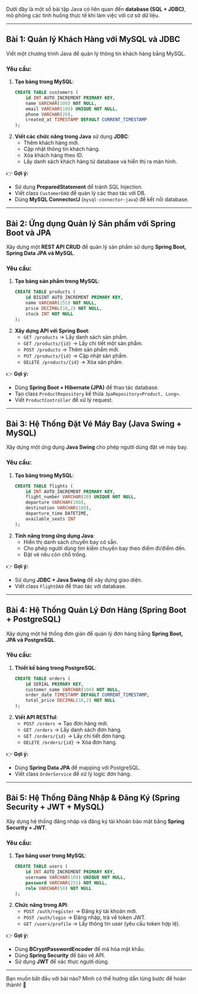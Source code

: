 Dưới đây là một số bài tập Java có liên quan đến **database (SQL + JDBC)**, mô phỏng các tình huống thực tế khi làm việc với cơ sở dữ liệu.  

---

## **Bài 1: Quản lý Khách Hàng với MySQL và JDBC**  
Viết một chương trình Java để quản lý thông tin khách hàng bằng MySQL.  

### **Yêu cầu:**  
1. **Tạo bảng trong MySQL**:  
   ```sql
   CREATE TABLE customers (
       id INT AUTO_INCREMENT PRIMARY KEY,
       name VARCHAR(100) NOT NULL,
       email VARCHAR(100) UNIQUE NOT NULL,
       phone VARCHAR(20),
       created_at TIMESTAMP DEFAULT CURRENT_TIMESTAMP
   );
   ```
2. **Viết các chức năng trong Java** sử dụng **JDBC**:  
   - Thêm khách hàng mới.  
   - Cập nhật thông tin khách hàng.  
   - Xóa khách hàng theo ID.  
   - Lấy danh sách khách hàng từ database và hiển thị ra màn hình.  

👉 **Gợi ý:**  
- Sử dụng **PreparedStatement** để tránh SQL Injection.  
- Viết class `CustomerDAO` để quản lý các thao tác với DB.  
- Dùng **MySQL Connector/J** (`mysql-connector-java`) để kết nối database.  

---

## **Bài 2: Ứng dụng Quản lý Sản phẩm với Spring Boot và JPA**  
Xây dựng một **REST API CRUD** để quản lý sản phẩm sử dụng **Spring Boot, Spring Data JPA và MySQL**.  

### **Yêu cầu:**  
1. **Tạo bảng sản phẩm trong MySQL**:  
   ```sql
   CREATE TABLE products (
       id BIGINT AUTO_INCREMENT PRIMARY KEY,
       name VARCHAR(255) NOT NULL,
       price DECIMAL(10,2) NOT NULL,
       stock INT NOT NULL
   );
   ```
2. **Xây dựng API với Spring Boot**:  
   - `GET /products` → Lấy danh sách sản phẩm.  
   - `GET /products/{id}` → Lấy chi tiết một sản phẩm.  
   - `POST /products` → Thêm sản phẩm mới.  
   - `PUT /products/{id}` → Cập nhật sản phẩm.  
   - `DELETE /products/{id}` → Xóa sản phẩm.  

👉 **Gợi ý:**  
- Dùng **Spring Boot + Hibernate (JPA)** để thao tác database.  
- Tạo class `ProductRepository` kế thừa `JpaRepository<Product, Long>`.  
- Viết `ProductController` để xử lý request.  

---

## **Bài 3: Hệ Thống Đặt Vé Máy Bay (Java Swing + MySQL)**  
Xây dựng một ứng dụng **Java Swing** cho phép người dùng đặt vé máy bay.  

### **Yêu cầu:**  
1. **Tạo bảng trong MySQL**:  
   ```sql
   CREATE TABLE flights (
       id INT AUTO_INCREMENT PRIMARY KEY,
       flight_number VARCHAR(20) UNIQUE NOT NULL,
       departure VARCHAR(100),
       destination VARCHAR(100),
       departure_time DATETIME,
       available_seats INT
   );
   ```
2. **Tính năng trong ứng dụng Java**:  
   - Hiển thị danh sách chuyến bay có sẵn.  
   - Cho phép người dùng tìm kiếm chuyến bay theo điểm đi/điểm đến.  
   - Đặt vé nếu còn chỗ trống.  

👉 **Gợi ý:**  
- Sử dụng **JDBC + Java Swing** để xây dựng giao diện.  
- Viết class `FlightDAO` để thao tác với database.  

---

## **Bài 4: Hệ Thống Quản Lý Đơn Hàng (Spring Boot + PostgreSQL)**  
Xây dựng một hệ thống đơn giản để quản lý đơn hàng bằng **Spring Boot, JPA và PostgreSQL**.  

### **Yêu cầu:**  
1. **Thiết kế bảng trong PostgreSQL**:  
   ```sql
   CREATE TABLE orders (
       id SERIAL PRIMARY KEY,
       customer_name VARCHAR(100) NOT NULL,
       order_date TIMESTAMP DEFAULT CURRENT_TIMESTAMP,
       total_price DECIMAL(10,2) NOT NULL
   );
   ```
2. **Viết API RESTful**:  
   - `POST /orders` → Tạo đơn hàng mới.  
   - `GET /orders` → Lấy danh sách đơn hàng.  
   - `GET /orders/{id}` → Lấy chi tiết đơn hàng.  
   - `DELETE /orders/{id}` → Xóa đơn hàng.  

👉 **Gợi ý:**  
- Dùng **Spring Data JPA** để mapping với PostgreSQL.  
- Viết class `OrderService` để xử lý logic đơn hàng.  

---

## **Bài 5: Hệ Thống Đăng Nhập & Đăng Ký (Spring Security + JWT + MySQL)**  
Xây dựng hệ thống đăng nhập và đăng ký tài khoản bảo mật bằng **Spring Security + JWT**.  

### **Yêu cầu:**  
1. **Tạo bảng user trong MySQL**:  
   ```sql
   CREATE TABLE users (
       id INT AUTO_INCREMENT PRIMARY KEY,
       username VARCHAR(100) UNIQUE NOT NULL,
       password VARCHAR(255) NOT NULL,
       role VARCHAR(50) NOT NULL
   );
   ```
2. **Chức năng trong API**:  
   - `POST /auth/register` → Đăng ký tài khoản mới.  
   - `POST /auth/login` → Đăng nhập, trả về token JWT.  
   - `GET /users/profile` → Lấy thông tin user (yêu cầu token hợp lệ).  

👉 **Gợi ý:**  
- Dùng **BCryptPasswordEncoder** để mã hóa mật khẩu.  
- Dùng **Spring Security** để bảo vệ API.  
- Sử dụng **JWT** để xác thực người dùng.  

---

Bạn muốn bắt đầu với bài nào? Mình có thể hướng dẫn từng bước để hoàn thành! 🚀